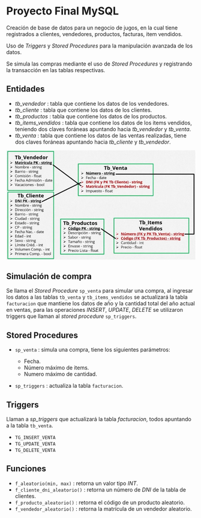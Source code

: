 # Proyecto Final MySQL

Creación de base de datos para un negocio de jugos, en la cual tiene registrados a clientes, vendedores, productos, facturas, item vendidos.

Uso de *Triggers* y *Stored Procedures* para la manipulación avanzada de los datos.

Se simula las compras mediante el uso de *Stored Procedures* y registrando la transacción en las tablas respectivas.

## Entidades

* *tb_vendedor*  :  tabla que contiene los datos de los vendedores.
* *tb_cliente*  :  tabla que contiene los datos de los clientes.
* *tb_productos*  : tabla que contiene los datos de los productos.
* *tb_items_vendidos*  :  tabla que contiene los datos de los items vendidos, teniendo dos claves foráneas apuntando hacia *tb_vendedor* y *tb_venta*.
* *tb_venta*  : tabla que contiene los datos de las ventas realizadas, tiene dos claves foráneas apuntando hacia *tb_cliente* y *tb_vendedor*.

![](Diagrama_proyecto_empresa.png "Diagrama Entidades DB - empresa")


## Simulación de compra

Se llama el *Stored Procedure* `sp_venta` para simular una compra, al ingresar los datos a las tablas `tb_venta` y `tb_items_vendidos` se actualizará la tabla `facturacion` que mantiene los datos de año y la cantidad total del año actual en ventas, para las operaciones *INSERT*, *UPDATE*, *DELETE* se utilizaron triggers que llaman al *stored procedure* `sp_triggers`.


## Stored Procedures

* `sp_venta`  :  simula una compra, tiene los siguientes parámetros:
    * Fecha.
    * Número máximo de items.
    * Numero máximo de cantidad.

* `sp_triggers`  :  actualiza la tabla `facturacion`.


## Triggers

Llaman a *sp_triggers* que actualizará la tabla *facturacion*, todos apuntando a la tabla `tb_venta`.

* `TG_INSERT_VENTA`
* `TG_UPDATE_VENTA`
* `TG_DELETE_VENTA`


## Funciones

* `f_aleatorio(min, max)`  : retorna un valor tipo *INT*.
* `f_cliente_dni_aleatorio()`  : retorna un número de *DNI* de la tabla de clientes.
* `f_producto_aleatorio()`  : retorna el código de un producto aleatorio.
* `f_vendedor_aleatorio()`  : retorna la matrícula de un vendedor aleatorio.






